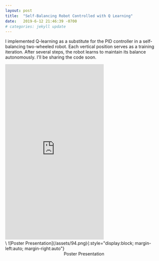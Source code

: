 ```yaml
---
layout: post
title:  "Self-Balancing Robot Controlled with Q Learning"
date:   2019-6-12 21:46:39 -0700
# categories: jekyll update
---
```

I implemented Q-learning as a substitute for the PID controller in a self-balancing two-wheeled robot. Each vertical position serves as a training iteration. After several steps, the robot learns to maintain its balance autonomously. I'll be sharing the code soon.

<div class="video-holder">
  <iframe width="315"
          height="560" 
          src="https://www.youtube.com/embed/bV1DGn6hkEA" 
          frameborder="0" 
          allowfullscreen></iframe>
</div>
\
![Poster Presentation](/assets/94.png){:style="display:block; margin-left:auto; margin-right:auto"}
<div align="center">
Poster Presentation
</div>